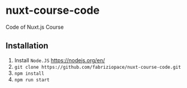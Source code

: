 # nuxt-course-code
Code of Nuxt.js Course

## Installation
1. Install `Node.JS` https://nodejs.org/en/
2. `git clone https://github.com/fabriziopace/nuxt-course-code.git`
3. `npm install`
4. `npm run start`
